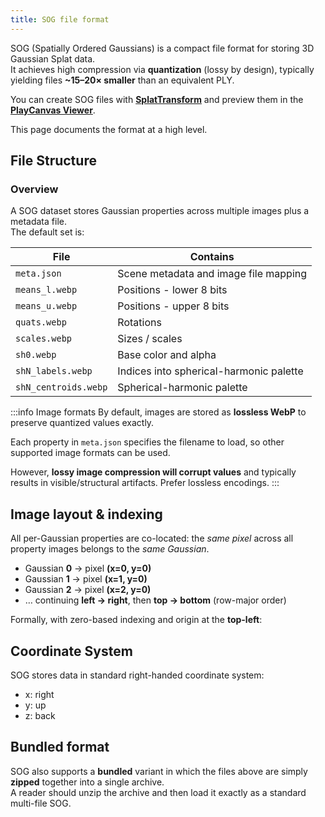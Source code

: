 ```yaml
---
title: SOG file format
---
```


SOG (Spatially Ordered Gaussians) is a compact file format for storing 3D Gaussian Splat data.  
It achieves high compression via **quantization** (lossy by design), typically yielding files **~15–20× smaller** than an equivalent PLY.

You can create SOG files with **[SplatTransform](https://github.com/playcanvas/splat-transform)** and preview them in the **[PlayCanvas Viewer](https://playcanvas.com/viewer)**.

This page documents the format at a high level.

## File Structure

### Overview

A SOG dataset stores Gaussian properties across multiple images plus a metadata file.  
The default set is:

| File                 | Contains                                |
| -------------------- | --------------------------------------- |
| `meta.json`          | Scene metadata and image file mapping   |
| `means_l.webp`       | Positions - lower 8 bits                |
| `means_u.webp`       | Positions - upper 8 bits                |
| `quats.webp`         | Rotations                               |
| `scales.webp`        | Sizes / scales                          |
| `sh0.webp`           | Base color and alpha                    |
| `shN_labels.webp`    | Indices into spherical-harmonic palette |
| `shN_centroids.webp` | Spherical-harmonic palette              |

:::info Image formats
By default, images are stored as **lossless WebP** to preserve quantized values exactly.

Each property in `meta.json` specifies the filename to load, so other supported image formats can be used.

However, **lossy image compression will corrupt values** and typically results in visible/structural artifacts. Prefer lossless encodings.
:::

## Image layout & indexing

All per-Gaussian properties are co-located: the _same pixel_ across all property images belongs to the _same Gaussian_.

- Gaussian **0** → pixel **(x=0, y=0)**
- Gaussian **1** → pixel **(x=1, y=0)**
- Gaussian **2** → pixel **(x=2, y=0)**
- … continuing **left → right**, then **top → bottom** (row-major order)

Formally, with zero-based indexing and origin at the **top-left**:

## Coordinate System

SOG stores data in standard right-handed coordinate system:
- x: right
- y: up
- z: back

## Bundled format

SOG also supports a **bundled** variant in which the files above are simply **zipped** together into a single archive.  
A reader should unzip the archive and then load it exactly as a standard multi-file SOG.
